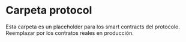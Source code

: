 # Carpeta protocol

Esta carpeta es un placeholder para los smart contracts del protocolo. Reemplazar por los contratos reales en producción. 